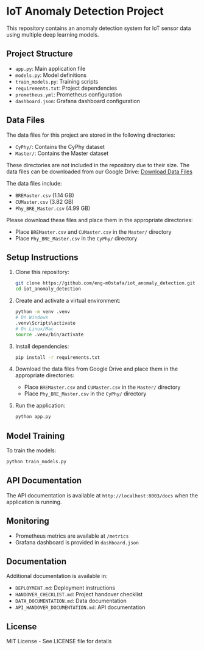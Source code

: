 ﻿# IoT Anomaly Detection Project

This repository contains an anomaly detection system for IoT sensor data using multiple deep learning models.

## Project Structure

- `app.py`: Main application file
- `models.py`: Model definitions
- `train_models.py`: Training scripts
- `requirements.txt`: Project dependencies
- `prometheus.yml`: Prometheus configuration
- `dashboard.json`: Grafana dashboard configuration

## Data Files

The data files for this project are stored in the following directories:
- `CyPhy/`: Contains the CyPhy dataset
- `Master/`: Contains the Master dataset

These directories are not included in the repository due to their size. The data files can be downloaded from our Google Drive:
[Download Data Files](https://drive.google.com/drive/folders/1xlgUnIGV5O_M7owjcbi-MtfSXAWaXC4t)

The data files include:
- `BREMaster.csv` (1.14 GB)
- `CUMaster.csv` (3.82 GB)
- `Phy_BRE_Master.csv` (4.99 GB)

Please download these files and place them in the appropriate directories:
- Place `BREMaster.csv` and `CUMaster.csv` in the `Master/` directory
- Place `Phy_BRE_Master.csv` in the `CyPhy/` directory

## Setup Instructions

1. Clone this repository:
   ```bash
   git clone https://github.com/eng-m0stafa/iot_anomaly_detection.git
   cd iot_anomaly_detection
   ```

2. Create and activate a virtual environment:
   ```bash
   python -m venv .venv
   # On Windows
   .venv\Scripts\activate
   # On Linux/Mac
   source .venv/bin/activate
   ```

3. Install dependencies:
   ```bash
   pip install -r requirements.txt
   ```

4. Download the data files from Google Drive and place them in the appropriate directories:
   - Place `BREMaster.csv` and `CUMaster.csv` in the `Master/` directory
   - Place `Phy_BRE_Master.csv` in the `CyPhy/` directory

5. Run the application:
   ```bash
   python app.py
   ```

## Model Training

To train the models:
```bash
python train_models.py
```

## API Documentation

The API documentation is available at `http://localhost:8003/docs` when the application is running.

## Monitoring

- Prometheus metrics are available at `/metrics`
- Grafana dashboard is provided in `dashboard.json`

## Documentation

Additional documentation is available in:
- `DEPLOYMENT.md`: Deployment instructions
- `HANDOVER_CHECKLIST.md`: Project handover checklist
- `DATA_DOCUMENTATION.md`: Data documentation
- `API_HANDOVER_DOCUMENTATION.md`: API documentation

## License

MIT License - See LICENSE file for details
